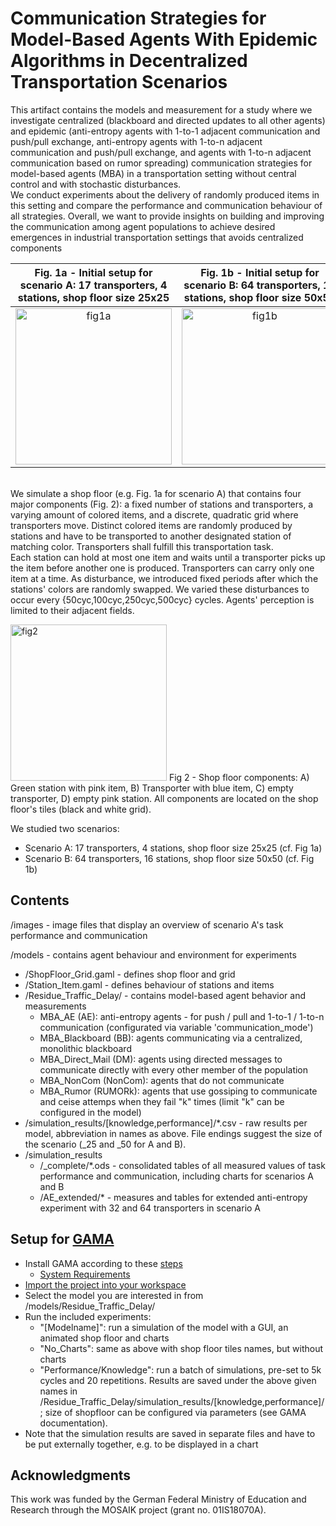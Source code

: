 # Communication Strategies for Model-Based Agents With Epidemic Algorithms in Decentralized Transportation Scenarios

This artifact contains the models and measurement for a study where we investigate centralized (blackboard and directed updates to all other agents) and epidemic (anti-entropy agents with 1-to-1 adjacent communication and push/pull exchange, anti-entropy agents with 1-to-n adjacent communication and push/pull exchange, and agents with 1-to-n adjacent communication based on rumor spreading) communication strategies for model-based agents (MBA) in a transportation setting without central control and with stochastic disturbances.  
We conduct experiments about the delivery of randomly produced items in this setting and compare the performance and communication behaviour of all strategies. 
Overall, we want to provide insights on building and improving the communication among agent populations to achieve desired emergences in industrial transportation settings that avoids centralized components

Fig. 1a - Initial setup for scenario A: 17 transporters, 4 stations, shop floor size 25x25 | Fig. 1b - Initial setup for scenario B: 64 transporters, 16 stations, shop floor size 50x50
:-------------------------:|:-------------------------:
<img src="https://github.com/se-schmid/KnowledgeEx/blob/main/images/setupA.png" alt="fig1a" width="250"/> | <img src="https://github.com/se-schmid/KnowledgeEx/blob/main/images/setupB.png" alt="fig1b" width="250"/>



<br>We simulate a shop floor (e.g. Fig. 1a for scenario A) that contains four major components (Fig. 2): a fixed number of stations and transporters, a varying amount of colored items, and a discrete, quadratic grid where transporters move. 
Distinct colored items are randomly produced by stations and have to be transported to another designated station of matching color. Transporters shall fulfill this transportation task.  
Each station can hold at most one item and waits until a transporter picks up the item before another one is produced. Transporters can carry only one item at a time. 
As disturbance, we introduced fixed periods after which the stations' colors are randomly swapped. We varied these disturbances to occur every {50cyc,100cyc,250cyc,500cyc} cycles. Agents' perception is limited to their adjacent fields.

<img src="https://github.com/se-schmid/KnowledgeEx/blob/main/images/BasicScenarioAnnotated.PNG" alt="fig2" width="250">
Fig 2 - Shop floor components: A) Green station with pink item, B) Transporter with blue item, C) empty transporter, D) empty pink station. All components are located on the shop floor's tiles (black and white grid).

We studied two scenarios:
- Scenario A: 17 transporters, 4 stations, shop floor size 25x25 (cf. Fig 1a)
- Scenario B: 64 transporters, 16 stations, shop floor size 50x50 (cf. Fig 1b)

## Contents
/images - image files that display an overview of scenario A's task performance and communication

/models - contains agent behaviour and environment for experiments
  - /ShopFloor_Grid.gaml - defines shop floor and grid
  - /Station_Item.gaml - defines behaviour of stations and items
  - /Residue_Traffic_Delay/ - contains model-based agent behavior and measurements
    - MBA_AE (AE): anti-entropy agents - for push / pull and 1-to-1 / 1-to-n communication (configurated via variable 'communication_mode')
    - MBA_Blackboard (BB): agents communicating via a centralized, monolithic blackboard
    - MBA_Direct_Mail (DM): agents using directed messages to communicate directly with every other member of the population
    - MBA_NonCom (NonCom): agents that do not communicate 
    - MBA_Rumor (RUMORk): agents that use gossiping to communicate and ceise attemps when they fail "k" times (limit "k" can be configured in the model)
  - /simulation_results/[knowledge,performance]/*.csv - raw results per model, abbreviation in names as above. File endings suggest the size of the scenario (_25 and _50 for A and B).
  - /simulation_results
    - /_complete/*.ods - consolidated tables of all measured values of task performance and communication, including charts for scenarios A and B
    - /AE_extended/* - measures and tables for extended anti-entropy experiment with 32 and 64 transporters in scenario A

## Setup for [GAMA](https://gama-platform.github.io/)

- Install GAMA according to these [steps](https://gama-platform.github.io/wiki/Installation)
  -  [System Requirements](https://gama-platform.github.io/wiki/Installation#system-requirements)
- [Import the project into your workspace](https://gama-platform.github.io/wiki/ImportingModels)
- Select the model you are interested in from /models/Residue_Traffic_Delay/
- Run the included experiments:
  - "[Modelname]": run a simulation of the model with a GUI, an animated shop floor and charts
  - "No_Charts": same as above with shop floor tiles names, but without charts
  - "Performance/Knowledge": run a batch of simulations, pre-set to 5k cycles and 20 repetitions. Results are saved under the above given names in /Residue_Traffic_Delay/simulation_results/[knowledge,performance]/ ; size of shopfloor can be configured via parameters (see GAMA documentation).
- Note that the simulation results are saved in separate files and have to be put externally together, e.g. to be displayed in a chart

## Acknowledgments

This work was funded by the German Federal Ministry of Education and Research through the MOSAIK project (grant no. 01IS18070A).
